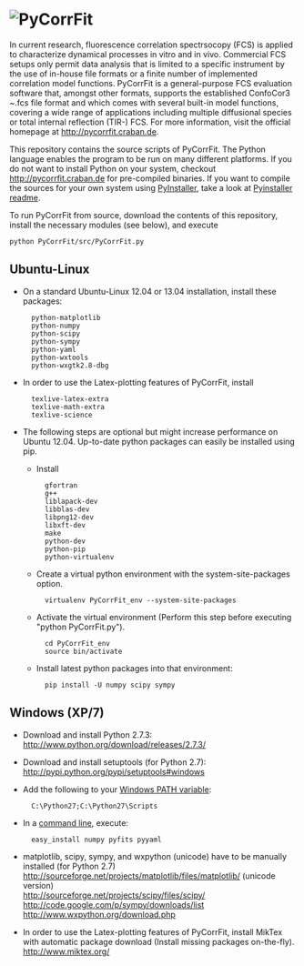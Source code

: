 ![PyCorrFit](https://raw.github.com/paulmueller/PyCorrFit/master/doc-src/Images/PyCorrFit_logo_dark.png)
=========

In current research, fluorescence correlation spectrsocopy (FCS) is  applied to
characterize dynamical processes in vitro and in vivo.  Commercial FCS setups only
permit data analysis that is limited to  a specific instrument by the use of in-house
file formats or a  finite number of implemented correlation model functions.
PyCorrFit is a general-purpose FCS evaluation software that,  amongst other formats,
supports the established ConfoCor3 ~.fcs  file format and which comes with several
built-in model functions,  covering a wide range of applications including multiple
diffusional  species or total internal reflection (TIR-) FCS. For more information, visit the official homepage at http://pycorrfit.craban.de.


This repository contains the source scripts of PyCorrFit. The Python language enables the program to be run on many different platforms. If you do not want to install Python on your system, checkout http://pycorrfit.craban.de for pre-compiled binaries.
If you want to compile the sources for your own system using [PyInstaller](http://www.pyinstaller.org), take a look at [Pyinstaller readme](https://github.com/paulmueller/PyCorrFit/blob/master/pyinstaller-howto/README.md).

To run PyCorrFit from source, download the contents of this repository, install the necessary modules (see below), and execute

	python PyCorrFit/src/PyCorrFit.py

Ubuntu-Linux
-------------------

- On a standard Ubuntu-Linux 12.04 or 13.04 installation, install these packages:

		python-matplotlib
		python-numpy
		python-scipy
		python-sympy
		python-yaml
		python-wxtools
		python-wxgtk2.8-dbg

- In order to use the Latex-plotting features of PyCorrFit, install

		texlive-latex-extra
		texlive-math-extra
		texlive-science

- The following steps are optional but might increase performance on Ubuntu 12.04. Up-to-date python packages can easily be installed using pip. 
	- Install

			gfortran 
			g++ 
			liblapack-dev 
			libblas-dev 
			libpng12-dev 
			libxft-dev 
			make 
			python-dev 
			python-pip 
			python-virtualenv

	- Create a virtual python environment with the system-site-packages option.

			virtualenv PyCorrFit_env --system-site-packages

	- Activate the virtual environment (Perform this step before executing "python PyCorrFit.py").

			cd PyCorrFit_env 
			source bin/activate

	- Install latest python packages into that environment:

			pip install -U numpy scipy sympy


Windows (XP/7)
-------------------

- Download and install Python 2.7.3:   
	http://www.python.org/download/releases/2.7.3/

- Download and install setuptools (for Python 2.7):   
	http://pypi.python.org/pypi/setuptools#windows

- Add the following to your [Windows PATH variable](http://www.computerhope.com/issues/ch000549.htm):   

		C:\Python27;C:\Python27\Scripts

- In a [command line](http://www.computerhope.com/issues/chdos.htm), execute:   

		easy_install numpy pyfits pyyaml 

- matplotlib, scipy, sympy, and wxpython (unicode) have to be manually installed (for Python 2.7)   
	http://sourceforge.net/projects/matplotlib/files/matplotlib/ (unicode version)   
	http://sourceforge.net/projects/scipy/files/scipy/  	
	http://code.google.com/p/sympy/downloads/list   	
	http://www.wxpython.org/download.php   
	
- In order to use the Latex-plotting features of PyCorrFit, install MikTex with automatic package download (Install missing packages on-the-fly).   
	http://www.miktex.org/
